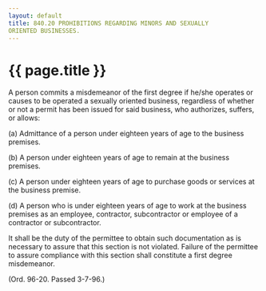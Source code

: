 ```yaml
---
layout: default 
title: 840.20 PROHIBITIONS REGARDING MINORS AND SEXUALLY
ORIENTED BUSINESSES.
---
```


{{ page.title }}
================

A person commits a misdemeanor of the first degree if he/she operates or
causes to be operated a sexually oriented business, regardless of
whether or not a permit has been issued for said business, who
authorizes, suffers, or allows:

​(a) Admittance of a person under eighteen years of age to the business
premises.

​(b) A person under eighteen years of age to remain at the business
premises.

​(c) A person under eighteen years of age to purchase goods or services
at the business premise.

​(d) A person who is under eighteen years of age to work at the business
premises as an employee, contractor, subcontractor or employee of a
contractor or subcontractor.

It shall be the duty of the permittee to obtain such documentation as is
necessary to assure that this section is not violated. Failure of the
permittee to assure compliance with this section shall constitute a
first degree misdemeanor.

(Ord. 96-20. Passed 3-7-96.)
